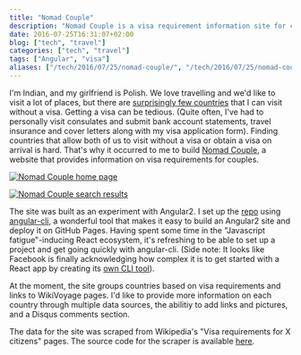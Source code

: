 ```yaml
---
title: "Nomad Couple"
description: "Nomad Couple is a visa requirement information site for couples"
date: 2016-07-25T16:31:07+02:00
blog: ["tech", "travel"]
categories: ["tech", "travel"]
tags: ["Angular", "visa"]
aliases: ["/tech/2016/07/25/nomad-couple/", "/tech/2016/07/25/nomad-couple"]
---
```


I'm Indian, and my girlfriend is Polish. We love travelling and we'd like to visit a lot of places, but there are [surprisingly few countries](https://en.wikipedia.org/wiki/Visa_requirements_for_Indian_citizens#Visa_requirements_map) that I can visit without a visa. Getting a visa can be tedious. (Quite often, I've had to  personally visit consulates and submit bank account statements, travel insurance and cover letters along with my visa application form). Finding countries that allow both of us to visit without a visa or obtain a visa on arrival is hard. That's why it occurred to me to build [Nomad Couple](https://vinaygopinath.github.io/NomadCouple/), a website that provides information on visa requirements for couples.

[![Nomad Couple home page](/images/blog/nomad-couple/home.png)](/images/blog/nomad-couple/home.png)

[![Nomad Couple search results](/images/blog/nomad-couple/search.png)](/images/blog/nomad-couple/search.png)

The site was built as an experiment with Angular2. I set up the [repo](https://github.com/vinaygopinath/NomadCouple) using [angular-cli](https://github.com/angular/angular-cli), a wonderful tool that makes it easy to build an Angular2 site and deploy it on GitHub Pages. Having spent some time in the "Javascript fatigue"-inducing React ecosystem, it's refreshing to be able to set up a project and get going quickly with angular-cli. (Side note: It looks like Facebook is finally acknowledging how complex it is to get started with a React app by creating its [own CLI tool](https://facebook.github.io/react/blog/2016/07/22/create-apps-with-no-configuration.html)).

At the moment, the site groups countries based on visa requirements and links to WikiVoyage pages. I'd like to provide more information on each country through multiple data sources, the abilitiy to add links and pictures, and a Disqus comments section.

The data for the site was scraped from Wikipedia's "Visa requirements for X citizens" pages. The source code for the scraper is available [here](https://github.com/vinaygopinath/visa-req-wiki-scraper).